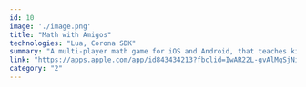 ```yaml
---
id: 10
image: './image.png'
title: "Math with Amigos"
technologies: "Lua, Corona SDK"
summary: "A multi-player math game for iOS and Android, that teaches kids the basic building blocks of arithmetic in a fun and engaging way."
link: "https://apps.apple.com/app/id843434213?fbclid=IwAR22L-gvAlMqSjNi3RVW32z-Ma-F_0sT44PXcvAy4_VRr_AtgYMwXGJWfXI"
category: "2"
---
```

